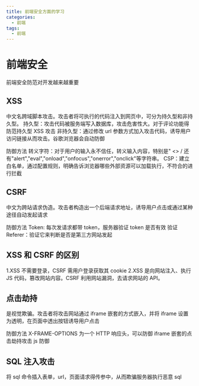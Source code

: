 ```yaml
---
title: 前端安全方面的学习
categories:
  - 前端
tags:
  - 前端
---
```


<!--more-->

# 前端安全

前端安全防范对开发越来越重要

## XSS

中文名跨域脚本攻击。攻击者将可执行的代码注入到网页中，可分为持久型和非持久型。
持久型：攻击代码被服务端写入数据库，攻击危害性大。对于评论功能得防范持久型 XSS 攻击
非持久型：通过修改 url 参数方式加入攻击代码，诱导用户访问链接从而攻击。谷歌浏览器会自动防御

防御方法
转义字符：对于用户的输入永不信任，转义输入内容，特别是" <> / 还有"alert","eval","onload","onfocus","onerror","onclick"等字符串。
CSP：建立白名单，通过配置规则，明确告诉浏览器哪些外部资源可以加载执行，不符合的进行拦截

## CSRF

中文为跨站请求伪造。攻击者构造出一个后端请求地址，诱导用户点击或通过某种途径自动发起请求

防御方法
Token: 每次发请求都带 token，服务器验证 token 是否有效
验证 Referer：验证它来判断是否是第三方网站发起

## XSS 和 CSRF 的区别

1.XSS 不需要登录，CSRF 需用户登录获取其 cookie
2.XSS 是向网站注入、执行 JS 代码，篡改网站内容。CSRF 利用网站漏洞，去请求网站的 API。

## 点击劫持

是视觉欺骗。攻击者将攻击网站通过 iframe 嵌套的方式嵌入，并将 iframe 设置为透明，在页面中透出按钮诱导用户点击

防御方法
X-FRAME-OPTIONS 为一个 HTTP 响应头，可以防御 iframe 嵌套的点击劫持攻击
js 防御

## SQL 注入攻击

将 sql 命令插入表单，url，页面请求得传参中，从而欺骗服务器执行恶意 sql
